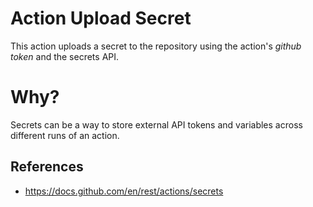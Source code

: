 # Action Upload Secret

This action uploads a secret to the repository using the action's _github
token_ and the secrets API.

# Why?

Secrets can be a way to store external API tokens and variables across
different runs of an action.


## References
- https://docs.github.com/en/rest/actions/secrets
